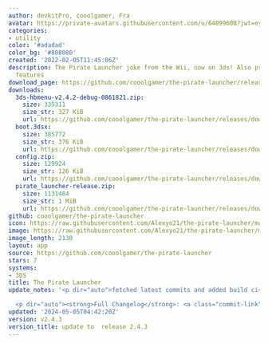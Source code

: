 ```yaml
---
author: devkitPro, cooolgamer, Fra
avatar: https://private-avatars.githubusercontent.com/u/64099608?jwt=eyJhbGciOiJIUzI1NiIsInR5cCI6IkpXVCJ9.eyJpc3MiOiJnaXRodWIuY29tIiwiYXVkIjoicmF3LmdpdGh1YnVzZXJjb250ZW50LmNvbSIsImtleSI6ImtleTEiLCJleHAiOjE3MzQ2NTc2MDAsIm5iZiI6MTczNDY1NjQwMCwicGF0aCI6Ii91LzY0MDk5NjA4In0.r8AiLIWf6vAULrvWHLlfZ49GAE2PmZz9b-iLY-KqBRY&v=4
categories:
- utility
color: '#adadad'
color_bg: '#808080'
created: '2022-02-05T11:45:06Z'
description: The Pirate Launcher joke from the Wii, now on 3ds! Also provides debugging
  features
download_page: https://github.com/cooolgamer/the-pirate-launcher/releases
downloads:
  3ds-hbmenu-v2.4.2-debug-0861821.zip:
    size: 335311
    size_str: 327 KiB
    url: https://github.com/cooolgamer/the-pirate-launcher/releases/download/v2.4.3/3ds-hbmenu-v2.4.2-debug-0861821.zip
  boot.3dsx:
    size: 385772
    size_str: 376 KiB
    url: https://github.com/cooolgamer/the-pirate-launcher/releases/download/v2.4.3/boot.3dsx
  config.zip:
    size: 129924
    size_str: 126 KiB
    url: https://github.com/cooolgamer/the-pirate-launcher/releases/download/v2.4.3/config.zip
  pirate_launcher-release.zip:
    size: 1131484
    size_str: 1 MiB
    url: https://github.com/cooolgamer/the-pirate-launcher/releases/download/v2.4.3/pirate_launcher-release.zip
github: cooolgamer/the-pirate-launcher
icon: https://raw.githubusercontent.com/Alexyo21/the-pirate-launcher/master/icon.png
image: https://raw.githubusercontent.com/Alexyo21/the-pirate-launcher/master/icon.png
image_length: 2130
layout: app
source: https://github.com/cooolgamer/the-pirate-launcher
stars: 7
systems:
- 3DS
title: The Pirate Launcher
update_notes: '<p dir="auto">fetched latest commits and added build ci</p>

  <p dir="auto"><strong>Full Changelog</strong>: <a class="commit-link" href="https://github.com/cooolgamer/the-pirate-launcher/compare/v2.4.3...v2.4.3"><tt>v2.4.3...v2.4.3</tt></a></p>'
updated: '2024-05-05T04:42:20Z'
version: v2.4.3
version_title: update to  release 2.4.3
---
```

